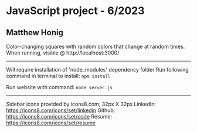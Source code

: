 # JavaScript project - 6/2023
## Matthew Honig
Color-changing squares with random colors that change at random times.
When running, visible @ http://localhost:3000/

<hr>

Will require installation of 'node_modules' dependency folder
Run following command in terminal to install:
```npm install```

Run website with command:
```node server.js```

<hr>

Sidebar icons provided by icons8.com; 32px X 32px
LinkedIn: https://icons8.com/icons/set/linkedin
Github:   https://icons8.com/icons/set/code
Resume:   https://icons8.com/icons/set/resume
